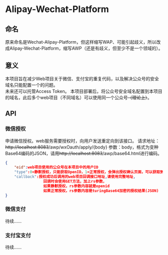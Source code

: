 # Alipay-Wechat-Platform
## 命名
原来命名是Wechat-Alipay-Platform，但这样缩写WAP、可能引起歧义，所以改成Alipay-Wechat-Platform，缩写AWP（还是有歧义，但至少不是一个领域的）。
## 意义
本项目旨在减少Web项目关于微信、支付宝的重复代码，以及解决公众号的安全域名只能配置一个的问题。  
未来还可以托管Access Token。
本项目部署后，将公众号安全域名配置到本项目的域名，此后多个web项目（不同域名）可以使用同一个公众号~~（理论上）~~。  

## API
### 微信授权
申请微信授权。web服务需要授权时，向用户发送重定向到该接口。
请求地址：~~http://localhost:8083~~/awp/wxOauth/apply/{body}
参数：body，格式为变种Base64编码的JSON，请用~~http://localhost:8083~~/awp/base64.html进行编码。  
```json
{
    "eid":web项目使用的公众号在本项目中的用户ID
    "type":0=静默授权，只能获取OpenID，1=正常授权，会弹出授权确认页面，可以获取到用户信息
    "callback":授权成功后调用的web项目回调接口地址,请使用完整地址,
                 回调时会使用GET方法，加上rs参数，
                 如果静默授权，rs参数内容就是openid
                 如果正常授权，rs参数内容是turingBase64加密的授权结果(JSON)
}
```

### 微信支付
待续……

### 支付宝支付
待续……